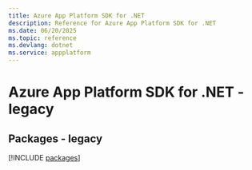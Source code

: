 ```yaml
---
title: Azure App Platform SDK for .NET
description: Reference for Azure App Platform SDK for .NET
ms.date: 06/20/2025
ms.topic: reference
ms.devlang: dotnet
ms.service: appplatform
---
```

# Azure App Platform SDK for .NET - legacy
## Packages - legacy
[!INCLUDE [packages](app-platform-index.md)]